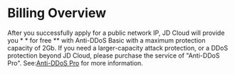 # Billing Overview
     
  After you successfully apply for a public network IP, JD Cloud will provide you * * for free ** with Anti-DDoS Basic with a maximum protection capacity of 2Gb. If you need a larger-capacity attack protection, or a DDoS protection beyond JD Cloud, please purchase the service of "Anti-DDoS Pro". See:[Anti-DDoS Pro](https://www.jdcloud.com/products/ipanti) for more information.
     
    
